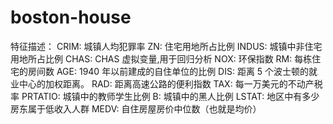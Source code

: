 # boston-house


特征描述：
CRIM: 城镇人均犯罪率
ZN: 住宅用地所占比例
INDUS: 城镇中非住宅用地所占比例
CHAS: CHAS 虚拟变量,用于回归分析
NOX: 环保指数
RM: 每栋住宅的房间数
AGE: 1940 年以前建成的自住单位的比例
DIS: 距离 5 个波士顿的就业中心的加权距离。
RAD: 距离高速公路的便利指数
TAX: 每一万美元的不动产税率
PRTATIO: 城镇中的教师学生比例
B: 城镇中的黑人比例
LSTAT: 地区中有多少房东属于低收入人群
MEDV: 自住房屋房价中位数（也就是均价）


